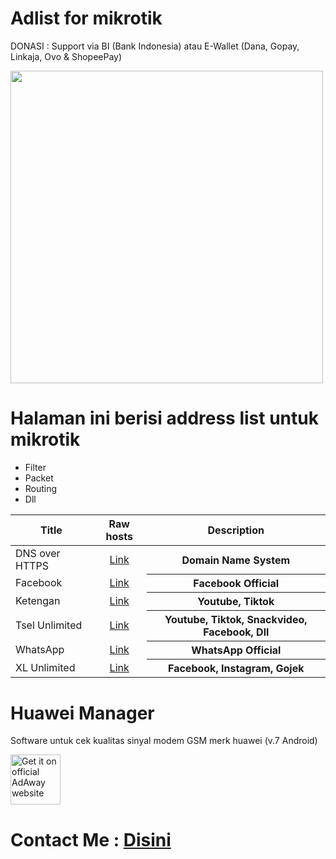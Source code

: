 # Adlist for mikrotik

DONASI : Support via BI (Bank Indonesia) atau E-Wallet (Dana, Gopay, Linkaja, Ovo & ShopeePay)

<img src="https://user-images.githubusercontent.com/94752371/166851078-7768997c-42dd-4cdf-b094-8fb590107a47.png" height="500" style="max-width: 100%;">

# Halaman ini berisi address list untuk mikrotik
   * Filter
   * Packet
   * Routing
   * Dll

<table>
<thead>
<tr>
<th align="center">Title</th>
<th align="center">Raw hosts</th>
<th align="center">Description</th>
</tr>
</thead>
<tbody>
<tr>
<td>DNS over HTTPS</td>
<td align="center"><a href="https://github.com/fandagroupofficial/mikrotik/raw/main/adlist-doh" rel="nofollow">Link</a></td>
<th align="center">Domain Name System</th>
</tr>
<tr>
<td>Facebook</td>
<td align="center"><a href="https://github.com/fandagroupofficial/mikrotik/raw/main/adlist-facebook" rel="nofollow">Link</a></td>
<th align="center">Facebook Official</th>
</tr>
<tr>
<td>Ketengan</td>
<td align="center"><a href="https://github.com/fandagroupofficial/mikrotik/raw/main/adlist-ketengan" rel="nofollow">Link</a></td>
<th align="center">Youtube, Tiktok</th>
</tr>
<tr>
<td>Tsel Unlimited</td>
<td align="center"><a href="https://github.com/fandagroupofficial/mikrotik/raw/main/adlist-tsel-unlimited" rel="nofollow">Link</a></td>
<th align="center">Youtube, Tiktok, Snackvideo, Facebook, Dll</th>
</tr>
<tr>
<td>WhatsApp</td>
<td align="center"><a href="https://github.com/fandagroupofficial/mikrotik/raw/main/adlist-whatsapp" rel="nofollow">Link</a></td>
<th align="center">WhatsApp Official</th>
</tr>
<tr>
<td>XL Unlimited</td>
<td align="center"><a href="https://github.com/fandagroupofficial/mikrotik/raw/main/adlist-xl-unlimited" rel="nofollow">Link</a></td>
<th align="center">Facebook, Instagram, Gojek</th>
</tr>
</tbody>
</table>

# Huawei Manager
Software untuk cek kualitas sinyal modem GSM merk huawei (v.7 Android)
<p dir="auto"><a href="https://www.mediafire.com/file/p8symlayaelcrl9/Huawei_Manager_7_English.apk/file" rel="nofollow"><img src="https://user-images.githubusercontent.com/94752371/169036676-13f98de5-c789-4ebc-a4e9-2423690d008e.png" alt="Get it on official AdAway website" height="80" style="max-width: 100%;"></a>

# Contact Me : <a href="https://linktr.ee/fandagroup" target="_blank" class="text-bold">Disini</a>
